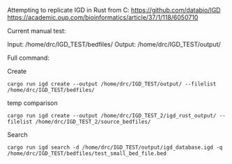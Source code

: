 Attempting to replicate IGD in Rust from C:
https://github.com/databio/IGD
https://academic.oup.com/bioinformatics/article/37/1/118/6050710

Current manual test:

Input: /home/drc/IGD_TEST/bedfiles/
Output: /home/drc/IGD_TEST/output/

Full command:

Create
```
cargo run igd create --output /home/drc/IGD_TEST/output/ --filelist /home/drc/IGD_TEST/bedfiles/
```

temp comparison
```
cargo run igd create --output /home/drc/IGD_TEST_2/igd_rust_output/ --filelist /home/drc/IGD_TEST_2/source_bedfiles/
```

Search
```
cargo run igd search -d /home/drc/IGD_TEST/output/igd_database.igd -q /home/drc/IGD_TEST/bedfiles/test_small_bed_file.bed

```